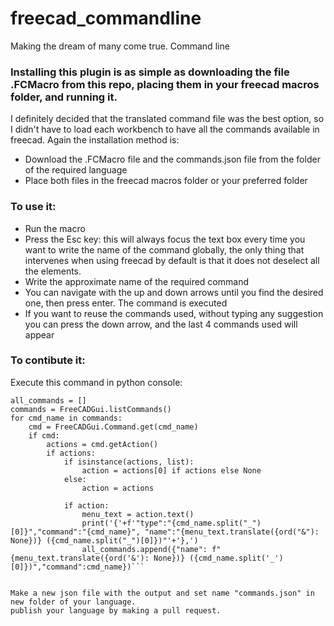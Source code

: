 # freecad_commandline
Making the dream of many come true. Command line

### Installing this plugin is as simple as downloading the file .FCMacro from this repo, placing them in your freecad macros folder, and running it.

I definitely decided that the translated command file was the best option, so I didn't have to load each workbench to have all the commands available in freecad.
Again the installation method is:
- Download the .FCMacro file and the commands.json file from the folder of the required language
- Place both files in the freecad macros folder or your preferred folder

### To use it:
- Run the macro
- Press the Esc key: this will always focus the text box every time you want to write the name of the command globally, the only thing that intervenes when using freecad by default is that it does not deselect all the elements.
- Write the approximate name of the required command
- You can navigate with the up and down arrows until you find the desired one, then press enter. The command is executed
- If you want to reuse the commands used, without typing any suggestion you can press the down arrow, and the last 4 commands used will appear


### To contibute it:

Execute this command in python console:

```
all_commands = []
commands = FreeCADGui.listCommands() 
for cmd_name in commands:
    cmd = FreeCADGui.Command.get(cmd_name)  
    if cmd:
        actions = cmd.getAction()  
        if actions:
            if isinstance(actions, list):  
                action = actions[0] if actions else None
            else:
                action = actions  
            
            if action:
                menu_text = action.text()  
                print('{'+f'"type":"{cmd_name.split("_")[0]}","command":"{cmd_name}", "name":"{menu_text.translate({ord("&"): None})} ({cmd_name.split("_")[0]})"'+'},')  
                all_commands.append({"name": f"{menu_text.translate({ord('&'): None})} ({cmd_name.split('_')[0]})","command":cmd_name})```


Make a new json file with the output and set name "commands.json" in new folder of your language.
publish your language by making a pull request.
